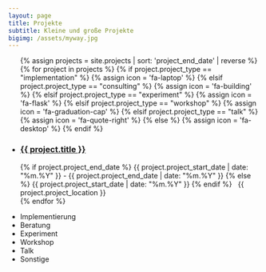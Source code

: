 ```yaml
---
layout: page
title: Projekte
subtitle: Kleine und große Projekte
bigimg: /assets/myway.jpg
---
```


<ul class="fa-ul">
{% assign projects = site.projects | sort: 'project_end_date' | reverse %}
{% for project in projects %}
  {% if project.project_type == "implementation" %}
    {% assign icon = 'fa-laptop' %}
  {% elsif project.project_type == "consulting" %}
    {% assign icon = 'fa-building' %}
  {% elsif project.project_type == "experiment" %}
    {% assign icon = 'fa-flask' %}
  {% elsif project.project_type == "workshop" %}
    {% assign icon = 'fa-graduation-cap' %}
  {% elsif project.project_type == "talk" %}
    {% assign icon = 'fa-quote-right' %}
  {% else %}
    {% assign icon = 'fa-desktop' %}
  {% endif %}

  <li>
    <h3><i class="fa-li fa {{ icon }}"></i><a href="{{ project.url }}">{{ project.title }}</a></h3>
    {% if project.project_end_date %}
      <i class="fa fa-calendar"></i> {{ project.project_start_date | date: "%m.%Y" }}
      - {{ project.project_end_date | date: "%m.%Y" }}
    {% else %}
      <i class="fa fa-calendar"></i> {{ project.project_start_date | date: "%m.%Y" }}
    {% endif %}
          &nbsp;
          <i class="fa fa-map-marker"></i> {{ project.project_location }}
  </li>
{% endfor %}
</ul>

<ul class="fa-ul legend">
  <li><i class="fa-li fa fa-laptop"></i> Implementierung</li>
  <li><i class="fa-li fa fa-building"></i> Beratung</li>
  <li><i class="fa-li fa fa-flask"></i> Experiment</li>
  <li><i class="fa-li fa fa-graduation-cap"></i> Workshop</li>
  <li><i class="fa-li fa fa-quote-right"></i> Talk</li>
  <li><i class="fa-li fa fa-quote-desktop"></i> Sonstige</li>
</ul>